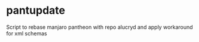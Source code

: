 # pantupdate
Script to rebase manjaro pantheon with repo alucryd and apply workaround for xml schemas
